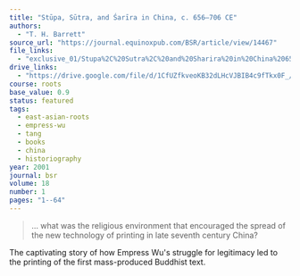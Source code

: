 ```yaml
---
title: "Stūpa, Sūtra, and Śarīra in China, c. 656–706 CE"
authors:
  - "T. H. Barrett"
source_url: "https://journal.equinoxpub.com/BSR/article/view/14467"
file_links:
  - "exclusive_01/Stupa%2C%20Sutra%2C%20and%20Sharira%20in%20China%20656-706%20-%20Barrett.pdf"
drive_links:
  - "https://drive.google.com/file/d/1CfUZfkveoKB32dLHcVJBIB4c9fTkx0F_/view?usp=drivesdk"
course: roots
base_value: 0.9
status: featured
tags:
  - east-asian-roots
  - empress-wu
  - tang
  - books
  - china
  - historiography
year: 2001
journal: bsr
volume: 18
number: 1
pages: "1--64"
---
```


> … what was the religious environment that encouraged the spread of the new technology of printing in late seventh century China?

The captivating story of how Empress Wu's struggle for legitimacy led to the printing of the first mass-produced Buddhist text.

